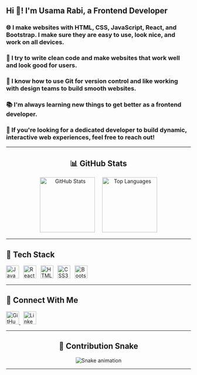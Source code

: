 <!-- Profile Header -->
<h2 align="left">Hi 👋! I'm Usama Rabi, a Frontend Developer</h2>

<h3>🌐 I make websites with <strong>HTML</strong>, <strong>CSS</strong>, <strong>JavaScript</strong>, <strong>React</strong>, and <strong>Bootstrap</strong>. I make sure they are easy to use, look nice, and work on all devices.</h3>

<h3>🧼 I try to write clean code and make websites that work well and look good for users.</h3>

<h3>🔧 I know how to use <strong>Git</strong> for version control and like working with design teams to build smooth websites.</h3>

<h3>📚 I'm always learning new things to get better as a frontend developer.</h3>

<h3>🚀 If you're looking for a dedicated developer to build dynamic, interactive web experiences, feel free to reach out!</h3>

---

<!-- GitHub Stats Section -->
<h2 align="center">📊 GitHub Stats</h2>

<div align="center">
  <img src="https://github-readme-stats.vercel.app/api?username=usama805&hide_title=false&hide_rank=false&show_icons=true&include_all_commits=true&count_private=true&disable_animations=false&theme=dracula&locale=en&hide_border=false" height="150" alt="GitHub Stats" />
  &nbsp;&nbsp;&nbsp;
  <img src="https://github-readme-stats.vercel.app/api/top-langs?username=usama805&locale=en&hide_title=false&layout=compact&card_width=320&langs_count=5&theme=dracula&hide_border=false" height="150" alt="Top Languages" />
</div>

---

<!-- Tech Stack Section -->
<h2 align="left">🧰 Tech Stack</h2>

<div align="left">
  <img src="https://cdn.jsdelivr.net/gh/devicons/devicon/icons/javascript/javascript-original.svg" height="35" alt="JavaScript" />
  &nbsp;
  <img src="https://cdn.jsdelivr.net/gh/devicons/devicon/icons/react/react-original.svg" height="35" alt="React" />
  &nbsp;
  <img src="https://cdn.jsdelivr.net/gh/devicons/devicon/icons/html5/html5-original.svg" height="35" alt="HTML5" />
  &nbsp;
  <img src="https://cdn.jsdelivr.net/gh/devicons/devicon/icons/css3/css3-original.svg" height="35" alt="CSS3" />
  &nbsp;
  <img src="https://cdn.jsdelivr.net/gh/devicons/devicon/icons/bootstrap/bootstrap-original.svg" height="35" alt="Bootstrap" />
</div>

---

<!-- Connect Section -->
<h2 align="left">🔗 Connect With Me</h2>

<div align="left">
  <a href="https://github.com/usama805/usama805" target="_blank">
    <img src="https://img.shields.io/static/v1?message=GitHub&logo=github&label=&color=181717&logoColor=white&labelColor=&style=for-the-badge" height="35" alt="GitHub" />
  </a>
  &nbsp;
  <a href="https://www.linkedin.com/in/usama-rabi-78640a290?utm_source=share&utm_campaign=share_via&utm_content=profile&utm_medium=android_app" target="_blank">
    <img src="https://img.shields.io/static/v1?message=LinkedIn&logo=linkedin&label=&color=0077B5&logoColor=white&labelColor=&style=for-the-badge" height="35" alt="LinkedIn" />
  </a>
</div>

---

<!-- Snake Animation -->
<h2 align="center">🐍 Contribution Snake</h2>

<p align="center">
  <img src="https://raw.githubusercontent.com/usama805/usama805/output/snake.svg" alt="Snake animation" />
</p>

---
